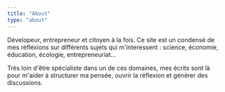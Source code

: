```yaml
---
title: "About"
type: "about"
---
```


Dévelopeur, entrepreneur et citoyen à la fois. Ce site est un condensé de mes réfléxions sur différents sujets qui m'interessent : science, économie, éducation, écologie, entrepreneuriat...

Très loin d'être spécialiste dans un de ces domaines, mes écrits sont là pour m'aider à structurer ma pensée, ouvrir la réflexion et générer des discussions.

